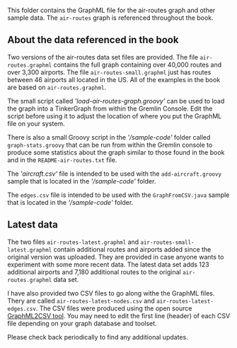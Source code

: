 This folder contains the GraphML file for the air-routes graph and other sample data. The `air-routes` graph is referenced throughout the book.

## About the data referenced in the book

Two versions of the air-routes data set files are provided. The file `air-routes.graphml` contains the full graph containing over 40,000 routes and over 3,300 airports. The file `air-routes-small.graphml` just has routes between 46 airports all located in the US.
All of the examples in the book are based on `air-routes.graphml`.

The small script called *'load-air-routes-graph.groovy'* can be used to load the graph into a TinkerGraph from within the Gremlin Console. Edit the script before using it to adjust the location of where you put the GraphML file on your system.

There is also a small Groovy script in the *'/sample-code'* folder called `graph-stats.groovy` that can be run from within the Gremlin console to produce some statistics about the graph similar to those found in the book and in the `README-air-routes.txt` file.

The *'aircraft.csv'* file is intended to be used with the `add-aircraft.groovy` sample that is located in the *'/sample-code'* folder.

The `edges.csv` file is intended to be used with the `GraphFromCSV.java` sample that is located in the *'/sample-code'* folder.

## Latest data

The two files `air-routes-latest.graphml` and `air-routes-small-latest.graphml` contain additional routes and airports added since the original version was uploaded. They are provided in case anyone wants to experiment with some more recent data. The latest data set adds 123 additional airports and 7,180 additional routes to the original `air-routes.graphml` data set.

I have also provided two CSV files to go along withe the GraphML files. Thery are called `air-routes-latest-nodes.csv` and `air-routes-latest-edges.csv`. The CSV files were produced using the open source [GraphML2CSV tool](https://github.com/awslabs/amazon-neptune-tools/tree/master/graphml2csv). You may need to edit the first line (header) of each CSV file depending on your graph database and toolset. 

Please check back periodically to find any additional updates.
